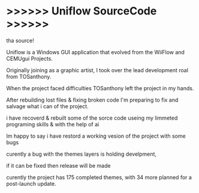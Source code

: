 # >>>>>> Uniflow SourceCode >>>>>>

tha source!

Uniflow is a Windows GUI application that evolved from the WiiFlow and CEMUgui Projects.

Originally joining as a graphic artist, I took over the lead development roal from TOSanthony. 

When the project faced difficulties TOSanthony left the project in my hands.

After rebuilding lost files & fixing broken code I'm preparing to fix and salvage what i can of the project.

i have recoverd & rebuilt some of the sorce code useing my limmeted programing skills & with the help of ai

Im happy to say i have restord a working vesion of the project with some bugs

curently a bug with the themes layers is holding develpment,

if it can be fixed then release will be made

curently the project has 175 completed themes, with 34 more planned for a post-launch update.
